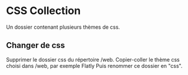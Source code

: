 CSS Collection
========================

Un dossier contenant plusieurs thèmes de css.

Changer de css
----------------------------------

Supprimer le dossier css du répertoire /web.
Copier-coller le thème css choisi dans /web, par exemple Flatly
Puis renommer ce dossier en "css".




